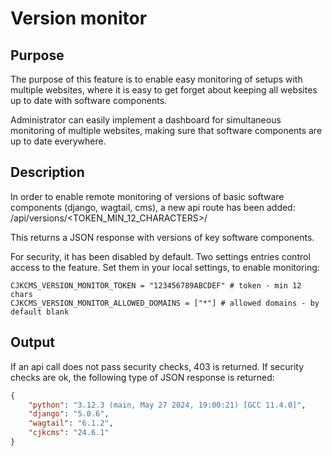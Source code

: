 # Version monitor

## Purpose

The purpose of this feature is to enable easy monitoring of setups with multiple websites, where it is easy to get 
forget about keeping all websites up to date with software components. 

Administrator can easily implement a dashboard for simultaneous monitoring of multiple websites, making sure that 
software components are up to date everywhere.

## Description

In order to enable remote monitoring of versions of basic software components (django, wagtail, cms), a new api route 
has been added:
/api/versions/<TOKEN_MIN_12_CHARACTERS>/

This returns a JSON response with versions of key software components.

For security, it has been disabled by default. Two settings entries control access to the feature.
Set them in your local settings, to enable monitoring:

```
CJKCMS_VERSION_MONITOR_TOKEN = "123456789ABCDEF" # token - min 12 chars
CJKCMS_VERSION_MONITOR_ALLOWED_DOMAINS = ["*"] # allowed domains - by default blank
```

## Output

If an api call does not pass security checks, 403 is returned. If security checks are ok, the following type of JSON response is returned:

```json
{
    "python": "3.12.3 (main, May 27 2024, 19:00:21) [GCC 11.4.0]",
    "django": "5.0.6",
    "wagtail": "6.1.2",
    "cjkcms": "24.6.1"
}
```